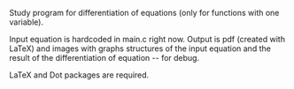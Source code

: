 Study program for differentiation of equations (only for functions with one variable). 

Input equation is hardcoded in main.c right now. 
Output is pdf (created with LaTeX) and images with graphs structures of the input equation and the result of the differentiation of equation -- for debug.

LaTeX and Dot packages are required.

 
